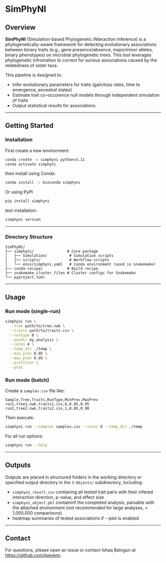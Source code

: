 # SimPhyNI

## Overview

**SimPhyNI** (Simulation-based Phylogenetic iNteraction Inference) is a phylogenetically-aware framework for detecting evolutionary associations between binary traits (e.g., gene presence/absence, major/minor alleles, binary phenotypes) on microbial phylogenetic trees. This tool leverages phylogenetic infromation to correct for surious associations caused by the relatedness of sister taxa. 

This pipeline is designed to:

* Infer evolutionary parameters for traits (gain/loss rates, time to emergence, ancestral states)
* Estimate trait co-occurence null models through independent simulation of traits
* Output statistical results for associations 

---

## Getting Started

### Installation

First create a new environment:

```bash
conda create -n simphyni python=3.11
conda activate simphyni
```

then install using Conda:

```bash
conda install -c bioconda simphyni
```
Or using PyPI

```bash
pip install simphyni
```

test installation:

```bash
simphyni version
```

---

### Directory Structure

```
SimPhyNI/
├── simphyni/               # Core package
│   ├── Simulation/          # Simulation scripts
│   ├── scripts/             # Workflow scripts
│   └── envs/simphyni.yaml   # Conda environment (used in snakemake)
├── conda-recipe/           # Build recipe 
├── snakemake_cluster_files # Cluster configs for Snakemake
└── pyproject.toml
```

---

## Usage

### Run mode (single-run)

```bash
simphyni run \
  --tree path/to/tree.nwk \
  --traits path/to/traits.csv \
  --runtype 0 \
  --outdir my_analysis \
  --cores 4 \
  --temp_dir ./temp \
  --min_prev 0.05 \
  --max_prev 0.95 \
  --prefilter \
  --plot
```

### Run mode (batch)

Create a `samples.csv` file like:

```csv
Sample,Tree,Traits,RunType,MinPrev,MaxPrev
run1,tree1.nwk,traits1.csv,0,0.05,0.95
run2,tree2.nwk,traits2.csv,1,0.05,0.90
```

Then execute:

```bash
simphyni run --samples samples.csv --cores 8 --temp_dir ./temp
```

For all run options:

```bash
simphyni run --help
```

---

## Outputs

Outputs are placed in structured folders in the working directory or specified output directory in the `3-Objects/` subdirectory, including:

* `simphyni_result.csv` contianing all tested trait pairs with their infered interaction direction, p-value, and effect size
* `simphyni_object.pkl` containinf the completed analysis, parsable with the attached environment (not recommended for large analyses, > 1,000,000 comparisons)
* heatmap summaries of tested associations if --plot is enabled

---


## Contact

For questions, please open an issue or contact Ishaq Balogun at https://github.com/jpeyemi.
